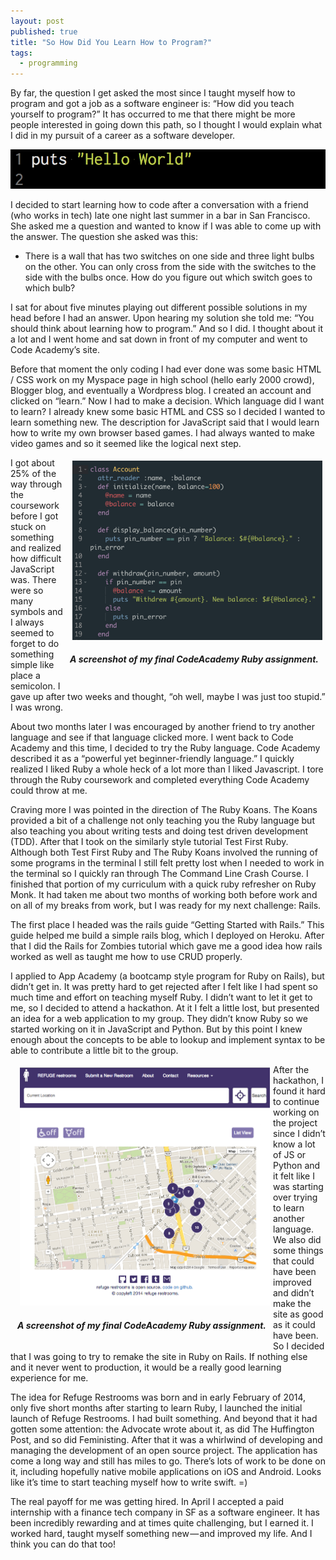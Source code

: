 ```yaml
---
layout: post
published: true
title: "So How Did You Learn How to Program?"
tags:
  - programming
---
```


By far, the question I get asked the most since I taught myself how to program and got a job as a software engineer is: “How did you teach yourself to program?” It has occurred to me that there might be more people interested in going down this path, so I thought I would explain what I did in my pursuit of a career as a software developer.

![An screenshot of a 'hello world' program.](/images/hello_world.png)

I decided to start learning how to code after a conversation with a friend (who works in tech) late one night last summer in a bar in San Francisco. She asked me a question and wanted to know if I was able to come up with the answer. The question she asked was this:

* There is a wall that has two switches on one side and three light bulbs on the other. You can only cross from the side with the switches to the side with the bulbs once. How do you figure out which switch goes to which bulb?

I sat for about five minutes playing out different possible solutions in my head before I had an answer. Upon hearing my solution she told me: “You should think about learning how to program.” And so I did. I thought about it a lot and I went home and sat down in front of my computer and went to Code Academy’s site.

Before that moment the only coding I had ever done was some basic HTML / CSS work on my Myspace page in high school (hello early 2000 crowd), Blogger blog, and eventually a Wordpress blog. I created an account and clicked on “learn.” Now I had to make a decision. Which language did I want to learn? I already knew some basic HTML and CSS so I decided I wanted to learn something new. The description for JavaScript said that I would learn how to write my own browser based games. I had always wanted to make video games and so it seemed like the logical next step.

<figure style="float: right; margin: 5px; text-align: center;">
  <img src="/images/atm_program.png" width="400" style="padding-left: 10px" >
  <figcaption><h5> A screenshot of my final CodeAcademy Ruby assignment.</h5> </figcaption>
</figure>

I got about 25% of the way through the coursework before I got stuck on something and realized how difficult JavaScript was. There were so many symbols and I always seemed to forget to do something simple like place a semicolon. I gave up after two weeks and thought, “oh well, maybe I was just too stupid.” I was wrong.

About two months later I was encouraged by another friend to try another language and see if that language clicked more. I went back to Code Academy and this time, I decided to try the Ruby language. Code Academy described it as a “powerful yet beginner-friendly language.” I quickly realized I liked Ruby a whole heck of a lot more than I liked Javascript. I tore through the Ruby coursework and completed everything Code Academy could throw at me.

Craving more I was pointed in the direction of The Ruby Koans. The Koans provided a bit of a challenge not only teaching you the Ruby language but also teaching you about writing tests and doing test driven development (TDD). After that I took on the similarly style tutorial Test First Ruby. Although both Test First Ruby and The Ruby Koans involved the running of some programs in the terminal I still felt pretty lost when I needed to work in the terminal so I quickly ran through The Command Line Crash Course. I finished that portion of my curriculum with a quick ruby refresher on Ruby Monk. It had taken me about two months of working both before work and on all of my breaks from work, but I was ready for my next challenge: Rails.

The first place I headed was the rails guide “Getting Started with Rails.” This guide helped me build a simple rails blog, which I deployed on Heroku. After that I did the Rails for Zombies tutorial which gave me a good idea how rails worked as well as taught me how to use CRUD properly.

I applied to App Academy (a bootcamp style program for Ruby on Rails), but didn’t get in. It was pretty hard to get rejected after I felt like I had spent so much time and effort on teaching myself Ruby. I didn’t want to let it get to me, so I decided to attend a hackathon. At it I felt a little lost, but presented an idea for a web application to my group. They didn’t know Ruby so we started working on it in JavaScript and Python. But by this point I knew enough about the concepts to be able to lookup and implement syntax to be able to contribute a little bit to the group.

<figure style="float: left; margin: 5px; text-align: center;">
  <img src="/images/refuge_screenshot_2.png" width="400" style="padding-left: 10px" >
  <figcaption><h5> A screenshot of my final CodeAcademy Ruby assignment.</h5> </figcaption>
</figure>

After the hackathon, I found it hard to continue working on the project since I didn’t know a lot of JS or Python and it felt like I was starting over trying to learn another language. We also did some things that could have been improved and didn’t make the site as good as it could have been. So I decided that I was going to try to remake the site in Ruby on Rails. If nothing else and it never went to production, it would be a really good learning experience for me.

The idea for Refuge Restrooms was born and in early February of 2014, only five short months after starting to learn Ruby, I launched the initial launch of Refuge Restrooms. I had built something. And beyond that it had gotten some attention: the Advocate wrote about it, as did The Huffington Post, and so did Feministing. After that it was a whirlwind of developing and managing the development of an open source project. The application has come a long way and still has miles to go. There’s lots of work to be done on it, including hopefully native mobile applications on iOS and Android. Looks like it’s time to start teaching myself how to write swift. =)

The real payoff for me was getting hired. In April I accepted a paid internship with a finance tech company in SF as a software engineer. It has been incredibly rewarding and at times quite challenging, but I earned it. I worked hard, taught myself something new — and improved my life. And I think you can do that too!


